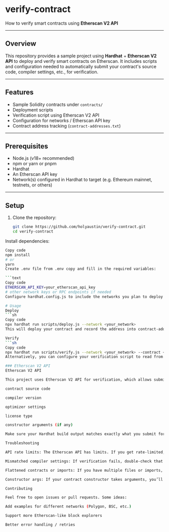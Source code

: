 # verify-contract

How to verify smart contracts using **Etherscan V2 API**

---

## Overview

This repository provides a sample project using **Hardhat** + **Etherscan V2 API** to deploy and verify smart contracts on Etherscan. It includes scripts and configuration needed to automatically submit your contract's source code, compiler settings, etc., for verification.

---

## Features

- Sample Solidity contracts under `contracts/`
- Deployment scripts
- Verification script using Etherscan V2 API
- Configuration for networks / Etherscan API key
- Contract address tracking (`contract-addresses.txt`)

---

## Prerequisites

- Node.js (v18+ recommended)
- npm or yarn or pnpm
- Hardhat
- An Etherscan API key
- Network(s) configured in Hardhat to target (e.g. Ethereum mainnet, testnets, or others)

---

## Setup

1. Clone the repository:

   ```sh
   git clone https://github.com/holyaustin/verify-contract.git
   cd verify-contract
Install dependencies:

```sh
Copy code
npm install
# or
yarn
Create .env file from .env copy and fill in the required variables:

```text
Copy code
ETHERSCAN_API_KEY=your_etherscan_api_key
# other network keys or RPC endpoints if needed
Configure hardhat.config.js to include the networks you plan to deploy & verify to.

# Usage
Deploy
```sh
Copy code
npx hardhat run scripts/deploy.js --network <your_network>
This will deploy your contract and record the address into contract-addresses.txt.

Verify
```sh
Copy code
npx hardhat run scripts/verify.js --network <your_network> --contract <ContractName> --address <contract_address>
Alternatively, you can configure your verification script to read from the contract-addresses.txt and automatically pick up the addresses.

### Etherscan V2 API
Etherscan V2 API

This project uses Etherscan V2 API for verification, which allows submitting:

contract source code

compiler version

optimizer settings

license type

constructor arguments (if any)

Make sure your Hardhat build output matches exactly what you submit for verification (contract name, solidity version, etc.)

Troubleshooting

API rate limits: The Etherscan API has limits. If you get rate-limited, you may need to wait or upgrade your plan.

Mismatched compiler settings: If verification fails, double-check that the compiler version/optimizer settings in your Hardhat config are exactly what you used in the contract.

Flattened contracts or imports: If you have multiple files or imports, ensure the source file structure matches what Etherscan expects (or use a standard flattening process).

Constructor args: If your contract constructor takes arguments, you’ll need to pass them (in ABI/encoded form) during verification.

Contributing

Feel free to open issues or pull requests. Some ideas:

Add examples for different networks (Polygon, BSC, etc.)

Support more Etherscan-like block explorers

Better error handling / retries